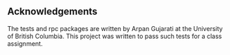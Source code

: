 ## Acknowledgements
The tests and rpc packages are written by Arpan Gujarati at the University of British Columbia. This project was written to pass such tests for a class assignment.